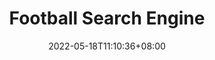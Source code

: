---
title: "Football Search Engine"
date: 2022-05-18T11:10:36+08:00
draft: false
language: en
featured_image: ../assets/images/posts/football-search-engine.jpg
summary: "Developed a football-focused search engine by crawling over **120K** web pages across **50 unique** URLs. Implemented backend APIs to retrieve the **top 60** indexed results for each search."
github_link: "https://github.com/gauravjoshi1/Huddle-Hub"
tech_stack: Apache Nutch, Apache Solr, Python (Flask), CSS Flexbox
---